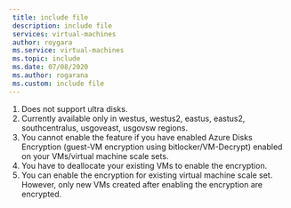 ```yaml
---
 title: include file
 description: include file
 services: virtual-machines
 author: roygara
 ms.service: virtual-machines
 ms.topic: include
 ms.date: 07/08/2020
 ms.author: rogarana
 ms.custom: include file
---
```

1. Does not support ultra disks.
1. Currently available only in westus, westus2, eastus, eastus2, southcentralus, usgoveast, usgovsw regions.
1. You cannot enable the feature if you have enabled Azure Disks Encryption (guest-VM encryption using bitlocker/VM-Decrypt) enabled on your VMs/virtual machine scale sets.
1. You have to deallocate your existing VMs to enable the encryption.
1. You can enable the encryption for existing virtual machine scale set. However, only new VMs created after enabling the encryption are encrypted.